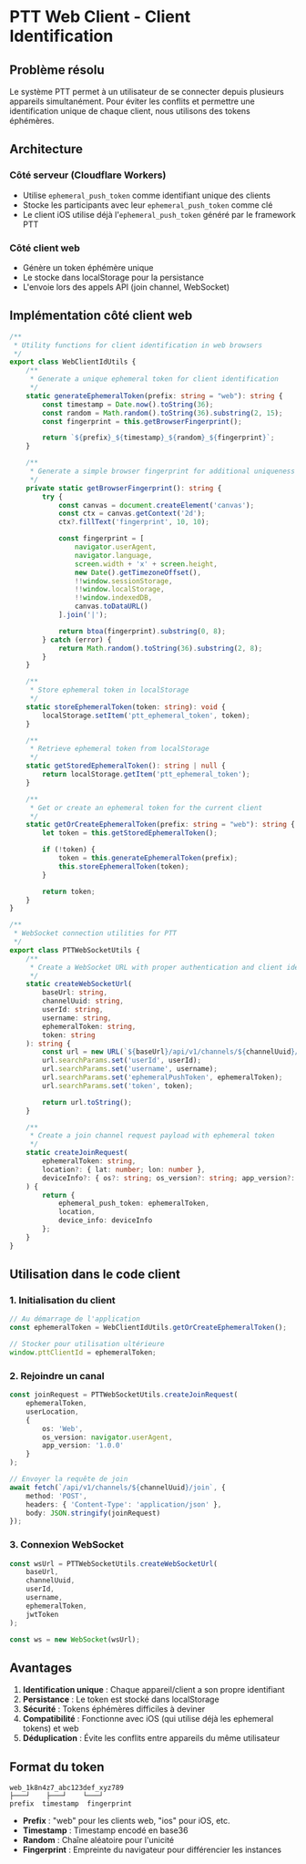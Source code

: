 # PTT Web Client - Client Identification

## Problème résolu

Le système PTT permet à un utilisateur de se connecter depuis plusieurs appareils simultanément. Pour éviter les conflits et permettre une identification unique de chaque client, nous utilisons des tokens éphémères.

## Architecture

### Côté serveur (Cloudflare Workers)
- Utilise `ephemeral_push_token` comme identifiant unique des clients
- Stocke les participants avec leur `ephemeral_push_token` comme clé
- Le client iOS utilise déjà l'`ephemeral_push_token` généré par le framework PTT

### Côté client web
- Génère un token éphémère unique
- Le stocke dans localStorage pour la persistance
- L'envoie lors des appels API (join channel, WebSocket)

## Implémentation côté client web

```typescript
/**
 * Utility functions for client identification in web browsers
 */
export class WebClientIdUtils {
	/**
	 * Generate a unique ephemeral token for client identification
	 */
	static generateEphemeralToken(prefix: string = "web"): string {
		const timestamp = Date.now().toString(36);
		const random = Math.random().toString(36).substring(2, 15);
		const fingerprint = this.getBrowserFingerprint();

		return `${prefix}_${timestamp}_${random}_${fingerprint}`;
	}

	/**
	 * Generate a simple browser fingerprint for additional uniqueness
	 */
	private static getBrowserFingerprint(): string {
		try {
			const canvas = document.createElement('canvas');
			const ctx = canvas.getContext('2d');
			ctx?.fillText('fingerprint', 10, 10);

			const fingerprint = [
				navigator.userAgent,
				navigator.language,
				screen.width + 'x' + screen.height,
				new Date().getTimezoneOffset(),
				!!window.sessionStorage,
				!!window.localStorage,
				!!window.indexedDB,
				canvas.toDataURL()
			].join('|');

			return btoa(fingerprint).substring(0, 8);
		} catch (error) {
			return Math.random().toString(36).substring(2, 8);
		}
	}

	/**
	 * Store ephemeral token in localStorage
	 */
	static storeEphemeralToken(token: string): void {
		localStorage.setItem('ptt_ephemeral_token', token);
	}

	/**
	 * Retrieve ephemeral token from localStorage
	 */
	static getStoredEphemeralToken(): string | null {
		return localStorage.getItem('ptt_ephemeral_token');
	}

	/**
	 * Get or create an ephemeral token for the current client
	 */
	static getOrCreateEphemeralToken(prefix: string = "web"): string {
		let token = this.getStoredEphemeralToken();

		if (!token) {
			token = this.generateEphemeralToken(prefix);
			this.storeEphemeralToken(token);
		}

		return token;
	}
}

/**
 * WebSocket connection utilities for PTT
 */
export class PTTWebSocketUtils {
	/**
	 * Create a WebSocket URL with proper authentication and client identification
	 */
	static createWebSocketUrl(
		baseUrl: string,
		channelUuid: string,
		userId: string,
		username: string,
		ephemeralToken: string,
		token: string
	): string {
		const url = new URL(`${baseUrl}/api/v1/channels/${channelUuid}/transmission/ws`);
		url.searchParams.set('userId', userId);
		url.searchParams.set('username', username);
		url.searchParams.set('ephemeralPushToken', ephemeralToken);
		url.searchParams.set('token', token);

		return url.toString();
	}

	/**
	 * Create a join channel request payload with ephemeral token
	 */
	static createJoinRequest(
		ephemeralToken: string,
		location?: { lat: number; lon: number },
		deviceInfo?: { os?: string; os_version?: string; app_version?: string }
	) {
		return {
			ephemeral_push_token: ephemeralToken,
			location,
			device_info: deviceInfo
		};
	}
}
```

## Utilisation dans le code client

### 1. Initialisation du client

```typescript
// Au démarrage de l'application
const ephemeralToken = WebClientIdUtils.getOrCreateEphemeralToken();

// Stocker pour utilisation ultérieure
window.pttClientId = ephemeralToken;
```

### 2. Rejoindre un canal

```typescript
const joinRequest = PTTWebSocketUtils.createJoinRequest(
	ephemeralToken,
	userLocation,
	{
		os: 'Web',
		os_version: navigator.userAgent,
		app_version: '1.0.0'
	}
);

// Envoyer la requête de join
await fetch(`/api/v1/channels/${channelUuid}/join`, {
	method: 'POST',
	headers: { 'Content-Type': 'application/json' },
	body: JSON.stringify(joinRequest)
});
```

### 3. Connexion WebSocket

```typescript
const wsUrl = PTTWebSocketUtils.createWebSocketUrl(
	baseUrl,
	channelUuid,
	userId,
	username,
	ephemeralToken,
	jwtToken
);

const ws = new WebSocket(wsUrl);
```

## Avantages

1. **Identification unique** : Chaque appareil/client a son propre identifiant
2. **Persistance** : Le token est stocké dans localStorage
3. **Sécurité** : Tokens éphémères difficiles à deviner
4. **Compatibilité** : Fonctionne avec iOS (qui utilise déjà les ephemeral tokens) et web
5. **Déduplication** : Évite les conflits entre appareils du même utilisateur

## Format du token

```
web_1k8n4z7_abc123def_xyz789
├───┘    ├───┘    └───┘
prefix  timestamp  fingerprint
```

- **Prefix** : "web" pour les clients web, "ios" pour iOS, etc.
- **Timestamp** : Timestamp encodé en base36
- **Random** : Chaîne aléatoire pour l'unicité
- **Fingerprint** : Empreinte du navigateur pour différencier les instances
